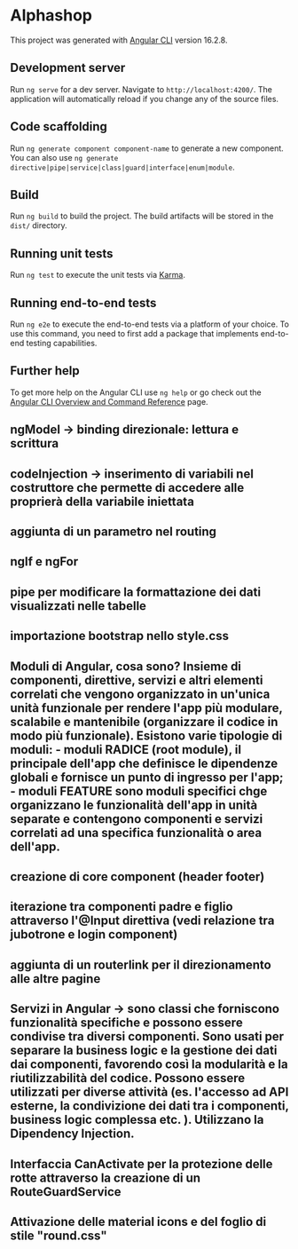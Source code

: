 # Alphashop

This project was generated with [Angular CLI](https://github.com/angular/angular-cli) version 16.2.8.

## Development server

Run `ng serve` for a dev server. Navigate to `http://localhost:4200/`. The application will automatically reload if you change any of the source files.

## Code scaffolding

Run `ng generate component component-name` to generate a new component. You can also use `ng generate directive|pipe|service|class|guard|interface|enum|module`.

## Build

Run `ng build` to build the project. The build artifacts will be stored in the `dist/` directory.

## Running unit tests

Run `ng test` to execute the unit tests via [Karma](https://karma-runner.github.io).

## Running end-to-end tests

Run `ng e2e` to execute the end-to-end tests via a platform of your choice. To use this command, you need to first add a package that implements end-to-end testing capabilities.

## Further help

To get more help on the Angular CLI use `ng help` or go check out the [Angular CLI Overview and Command Reference](https://angular.io/cli) page.

## ngModel -> binding direzionale: lettura e scrittura

## codeInjection -> inserimento di variabili nel costruttore che permette di accedere alle proprierà della variabile iniettata

## aggiunta di un parametro nel routing

## ngIf e ngFor

## pipe per modificare la formattazione dei dati visualizzati nelle tabelle

## importazione bootstrap nello style.css

## Moduli di Angular, cosa sono? Insieme di componenti, direttive, servizi e altri elementi correlati che vengono organizzato in un'unica unità funzionale per rendere l'app più modulare, scalabile e mantenibile (organizzare il codice in modo più funzionale). Esistono varie tipologie di moduli: - moduli RADICE (root module), il principale dell'app che definisce le dipendenze globali e fornisce un punto di ingresso per l'app; - moduli FEATURE sono moduli specifici chge organizzano le funzionalità dell'app in unità separate e contengono componenti e servizi correlati ad una specifica funzionalità o area dell'app.

## creazione di core component (header footer)

## iterazione tra componenti padre e figlio attraverso l'@Input direttiva (vedi relazione tra jubotrone e login component)

## aggiunta di un routerlink per il direzionamento alle altre pagine

## Servizi in Angular -> sono classi che forniscono funzionalità specifiche e possono essere condivise tra diversi componenti. Sono usati per separare la business logic e la gestione dei dati dai componenti, favorendo così la modularità e la riutilizzabilità del codice. Possono essere utilizzati per diverse attività (es. l'accesso ad API esterne, la condivizione dei dati tra i componenti, business logic complessa etc. ). Utilizzano la Dipendency Injection.

## Interfaccia CanActivate per la protezione delle rotte attraverso la creazione di un RouteGuardService

## Attivazione delle material icons e del foglio di stile "round.css"
